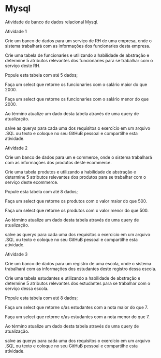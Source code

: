 # Mysql
Atividade de banco de dados relacional Mysql.

Atividade 1

Crie um banco de dados para um serviço de RH de uma empresa, onde o sistema trabalhará com as informações dos funcionaries desta empresa. 

Crie uma tabela de funcionaries e utilizando a habilidade de abstração e determine 5 atributos relevantes dos funcionaries para se trabalhar com o serviço deste RH.

Popule esta tabela com até 5 dados;

Faça um select que retorne os funcionaries com o salário maior do que 2000.

Faça um select que retorne os funcionaries com o salário menor do que 2000.

Ao término atualize um dado desta tabela através de uma query de atualização.

salve as querys para cada uma dos requisitos o exercício em um arquivo .SQL ou texto e coloque no seu GitHuB pessoal e compartilhe esta atividade.

Atividade 2

Crie um banco de dados para um e commerce, onde o sistema trabalhará com as informações dos produtos deste ecommerce. 

Crie uma tabela produtos e utilizando a habilidade de abstração e determine 5 atributos relevantes dos produtos para se trabalhar com o serviço deste ecommerce.

Popule esta tabela com até 8 dados;

Faça um select que retorne os produtos com o valor maior do que 500.

Faça um select que retorne os produtos com o valor menor do que 500.

Ao término atualize um dado desta tabela através de uma query de atualização.

salve as querys para cada uma dos requisitos o exercício em um arquivo .SQL ou texto e coloque no seu GitHuB pessoal e compartilhe esta atividade.
 
Atividade 3

Crie um banco de dados para um registro de uma escola, onde o sistema trabalhará com as informações dos estudantes deste registro dessa escola. 

Crie uma tabela estudantes e utilizando a habilidade de abstração e determine 5 atributos relevantes dos estudantes para se trabalhar com o serviço dessa escola.

Popule esta tabela com até 8 dados;

Faça um select que retorne o/as estudantes  com a nota maior do que 7.

Faça um select que retorne o/as estudantes  com a nota menor do que 7.

Ao término atualize um dado desta tabela através de uma query de atualização.

salve as querys para cada uma dos requisitos o exercício em um arquivo .SQL ou texto e coloque no seu GitHuB pessoal e compartilhe esta atividade.


